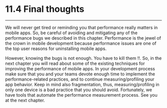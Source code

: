 # 11.4 Final thoughts
___

We will never get tired or reminding you that performance really matters in mobile apps. So, be careful of avoiding and mitigating any of the performance bugs we described in this chapter. Performance is the jewel of the crown in mobile development because performance issues are one of the top user reasons for uninstalling mobile apps. 

However, knowing the bugs is not enough. You have to kill them !!. So, in the next chapter you will read about some of the existing techniques for improving the performance of mobile apps. In your development process make sure that you and your teams devote enough time to implement the performance-related practices, and to continue measuring/profiling your app behavior. Keep in mind also fragmentation, thus, measuring/profiling in only one device is a bad practice that you should avoid. Fortunately, we have tools that automate the performance measurement process.  See you at the next chapter.


